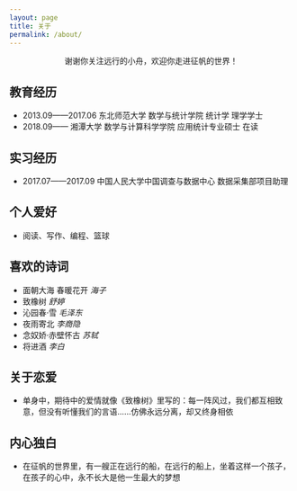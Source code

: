 ```yaml
---
layout: page
title: 关于
permalink: /about/
---
```


<div align='center'>
<p>谢谢你关注远行的小舟，欢迎你走进征帆的世界！</p>
</div>


## 教育经历

- 2013.09——2017.06 东北师范大学 数学与统计学院 统计学 理学学士
- 2018.09——        湘潭大学 数学与计算科学学院 应用统计专业硕士 在读

## 实习经历

- 2017.07——2017.09 中国人民大学中国调查与数据中心 数据采集部项目助理

## 个人爱好

- 阅读、写作、编程、篮球

## 喜欢的诗词

- 面朝大海 春暖花开 *海子*
- 致橡树 *舒婷*
- 沁园春·雪 *毛泽东*
- 夜雨寄北 *李商隐*
- 念奴娇·赤壁怀古 *苏轼*
- 将进酒 *李白*

## 关于恋爱

- 单身中，期待中的爱情就像《致橡树》里写的：每一阵风过，我们都互相致意，但没有听懂我们的言语……仿佛永远分离，却又终身相依

## 内心独白

- 在征帆的世界里，有一艘正在远行的船，在远行的船上，坐着这样一个孩子，在孩子的心中，永不长大是他一生最大的梦想
